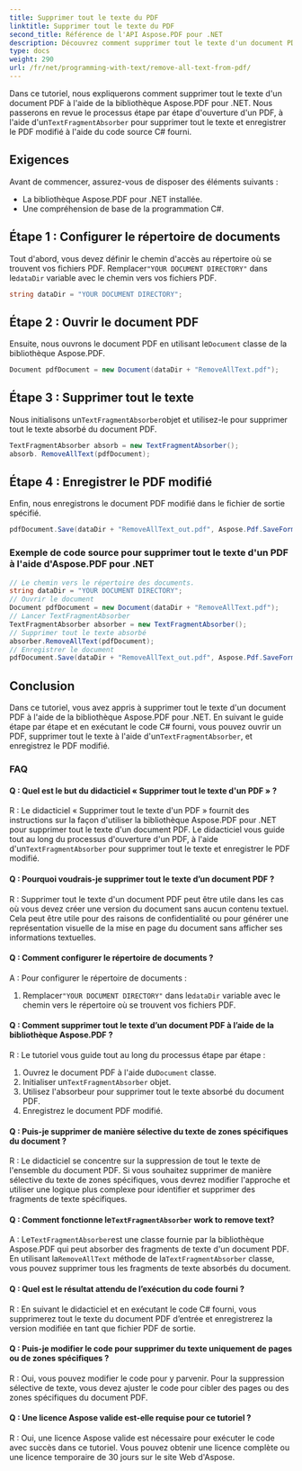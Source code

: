 ```yaml
---
title: Supprimer tout le texte du PDF
linktitle: Supprimer tout le texte du PDF
second_title: Référence de l'API Aspose.PDF pour .NET
description: Découvrez comment supprimer tout le texte d'un document PDF à l'aide d'Aspose.PDF pour .NET.
type: docs
weight: 290
url: /fr/net/programming-with-text/remove-all-text-from-pdf/
---
```

 Dans ce tutoriel, nous expliquerons comment supprimer tout le texte d'un document PDF à l'aide de la bibliothèque Aspose.PDF pour .NET. Nous passerons en revue le processus étape par étape d'ouverture d'un PDF, à l'aide d'un`TextFragmentAbsorber` pour supprimer tout le texte et enregistrer le PDF modifié à l'aide du code source C# fourni.

## Exigences

Avant de commencer, assurez-vous de disposer des éléments suivants :

- La bibliothèque Aspose.PDF pour .NET installée.
- Une compréhension de base de la programmation C#.

## Étape 1 : Configurer le répertoire de documents

 Tout d'abord, vous devez définir le chemin d'accès au répertoire où se trouvent vos fichiers PDF. Remplacer`"YOUR DOCUMENT DIRECTORY"` dans le`dataDir` variable avec le chemin vers vos fichiers PDF.

```csharp
string dataDir = "YOUR DOCUMENT DIRECTORY";
```

## Étape 2 : Ouvrir le document PDF

 Ensuite, nous ouvrons le document PDF en utilisant le`Document` classe de la bibliothèque Aspose.PDF.

```csharp
Document pdfDocument = new Document(dataDir + "RemoveAllText.pdf");
```

## Étape 3 : Supprimer tout le texte

 Nous initialisons un`TextFragmentAbsorber`objet et utilisez-le pour supprimer tout le texte absorbé du document PDF.

```csharp
TextFragmentAbsorber absorb = new TextFragmentAbsorber();
absorb. RemoveAllText(pdfDocument);
```

## Étape 4 : Enregistrer le PDF modifié

Enfin, nous enregistrons le document PDF modifié dans le fichier de sortie spécifié.

```csharp
pdfDocument.Save(dataDir + "RemoveAllText_out.pdf", Aspose.Pdf.SaveFormat.Pdf);
```

### Exemple de code source pour supprimer tout le texte d'un PDF à l'aide d'Aspose.PDF pour .NET 
```csharp
// Le chemin vers le répertoire des documents.
string dataDir = "YOUR DOCUMENT DIRECTORY";
// Ouvrir le document
Document pdfDocument = new Document(dataDir + "RemoveAllText.pdf");
// Lancer TextFragmentAbsorber
TextFragmentAbsorber absorber = new TextFragmentAbsorber();
// Supprimer tout le texte absorbé
absorber.RemoveAllText(pdfDocument);
// Enregistrer le document
pdfDocument.Save(dataDir + "RemoveAllText_out.pdf", Aspose.Pdf.SaveFormat.Pdf);
```

## Conclusion

 Dans ce tutoriel, vous avez appris à supprimer tout le texte d'un document PDF à l'aide de la bibliothèque Aspose.PDF pour .NET. En suivant le guide étape par étape et en exécutant le code C# fourni, vous pouvez ouvrir un PDF, supprimer tout le texte à l'aide d'un`TextFragmentAbsorber`, et enregistrez le PDF modifié.

### FAQ

#### Q : Quel est le but du didacticiel « Supprimer tout le texte d'un PDF » ?

 R : Le didacticiel « Supprimer tout le texte d'un PDF » fournit des instructions sur la façon d'utiliser la bibliothèque Aspose.PDF pour .NET pour supprimer tout le texte d'un document PDF. Le didacticiel vous guide tout au long du processus d'ouverture d'un PDF, à l'aide d'un`TextFragmentAbsorber` pour supprimer tout le texte et enregistrer le PDF modifié.

#### Q : Pourquoi voudrais-je supprimer tout le texte d’un document PDF ?

R : Supprimer tout le texte d'un document PDF peut être utile dans les cas où vous devez créer une version du document sans aucun contenu textuel. Cela peut être utile pour des raisons de confidentialité ou pour générer une représentation visuelle de la mise en page du document sans afficher ses informations textuelles.

#### Q : Comment configurer le répertoire de documents ?

A : Pour configurer le répertoire de documents :

1.  Remplacer`"YOUR DOCUMENT DIRECTORY"` dans le`dataDir` variable avec le chemin vers le répertoire où se trouvent vos fichiers PDF.

#### Q : Comment supprimer tout le texte d’un document PDF à l’aide de la bibliothèque Aspose.PDF ?

R : Le tutoriel vous guide tout au long du processus étape par étape :

1.  Ouvrez le document PDF à l'aide du`Document` classe.
2.  Initialiser un`TextFragmentAbsorber` objet.
3. Utilisez l'absorbeur pour supprimer tout le texte absorbé du document PDF.
4. Enregistrez le document PDF modifié.

#### Q : Puis-je supprimer de manière sélective du texte de zones spécifiques du document ?

R : Le didacticiel se concentre sur la suppression de tout le texte de l'ensemble du document PDF. Si vous souhaitez supprimer de manière sélective du texte de zones spécifiques, vous devrez modifier l'approche et utiliser une logique plus complexe pour identifier et supprimer des fragments de texte spécifiques.

####  Q : Comment fonctionne le`TextFragmentAbsorber` work to remove text?

 A : Le`TextFragmentAbsorber`est une classe fournie par la bibliothèque Aspose.PDF qui peut absorber des fragments de texte d'un document PDF. En utilisant la`RemoveAllText` méthode de la`TextFragmentAbsorber` classe, vous pouvez supprimer tous les fragments de texte absorbés du document.

#### Q : Quel est le résultat attendu de l’exécution du code fourni ?

R : En suivant le didacticiel et en exécutant le code C# fourni, vous supprimerez tout le texte du document PDF d’entrée et enregistrerez la version modifiée en tant que fichier PDF de sortie.

#### Q : Puis-je modifier le code pour supprimer du texte uniquement de pages ou de zones spécifiques ?

R : Oui, vous pouvez modifier le code pour y parvenir. Pour la suppression sélective de texte, vous devez ajuster le code pour cibler des pages ou des zones spécifiques du document PDF.

#### Q : Une licence Aspose valide est-elle requise pour ce tutoriel ?

R : Oui, une licence Aspose valide est nécessaire pour exécuter le code avec succès dans ce tutoriel. Vous pouvez obtenir une licence complète ou une licence temporaire de 30 jours sur le site Web d'Aspose.
